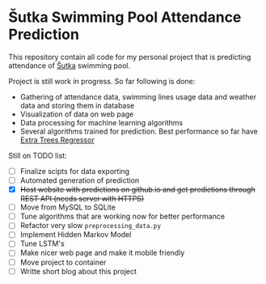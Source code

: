 # Šutka Swimming Pool Attendance Prediction

This repository contain all code for my personal project that is predicting attendance of [Šutka](https://www.sutka.eu/en/) swimming pool.

Project is still work in progress. So far following is done:
* Gathering of attendance data, swimming lines usage data and weather data and storing them in database
* Visualization of data on web page
* Data processing for machine learning algorithms
* Several algorithms trained for prediction. Best performance so far have [Extra Trees Regressor](https://scikit-learn.org/stable/modules/generated/sklearn.ensemble.ExtraTreesRegressor.html)

Still on TODO list:
* [ ] Finalize scipts for data exporting
* [ ] Automated generation of prediction 
* [X] ~~Host website with predictions on github.io and get predictions through REST API (needs server with HTTPS)~~
* [ ] Move from MySQL to SQLite
* [ ] Tune algorithms that are working now for better performance
* [ ] Refactor very slow `preprocessing_data.py`
* [ ] Implement Hidden Markov Model 
* [ ] Tune LSTM's 
* [ ] Make nicer web page and make it mobile friendly
* [ ] Move project to container
* [ ] Writte short blog about this project
